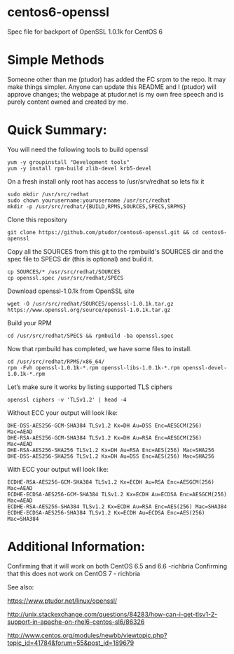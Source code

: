 centos6-openssl
===============

Spec file for backport of OpenSSL 1.0.1k for CentOS 6

Simple Methods
==============

Someone other than me (ptudor) has added the FC srpm to the repo. It may make things simpler. Anyone can update this README and I (ptudor) will approve changes; the webpage at ptudor.net is my own free speech and is purely content owned and created by me. 


Quick Summary:
==============
You will need the following tools to build openssl
````
yum -y groupinstall "Development tools" 
yum -y install rpm-build zlib-devel krb5-devel
````
On a fresh install only root has access to /usr/srv/redhat so lets fix it
````
sudo mkdir /usr/src/redhat
sudo chown yourusername:yourusername /usr/src/redhat
mkdir -p /usr/src/redhat/{BUILD,RPMS,SOURCES,SPECS,SRPMS}
````
Clone this repository
````
git clone https://github.com/ptudor/centos6-openssl.git && cd centos6-openssl
````
Copy all the SOURCES from this git to the rpmbuild's SOURCES dir and the spec file to SPECS dir (this is optional) and build it.
````
cp SOURCES/* /usr/src/redhat/SOURCES
cp openssl.spec /usr/src/redhat/SPECS
````
Download openssl-1.0.1k from OpenSSL site
````
wget -O /usr/src/redhat/SOURCES/openssl-1.0.1k.tar.gz https://www.openssl.org/source/openssl-1.0.1k.tar.gz
````
Build your RPM
````
cd /usr/src/redhat/SPECS && rpmbuild -ba openssl.spec
````
Now that rpmbuild has completed, we have some files to install.
````
cd /usr/src/redhat/RPMS/x86_64/
rpm -Fvh openssl-1.0.1k-*.rpm openssl-libs-1.0.1k-*.rpm openssl-devel-1.0.1k-*.rpm
````
Let’s make sure it works by listing supported TLS ciphers
````
openssl ciphers -v 'TLSv1.2' | head -4
````
Without ECC your output will look like:
````
DHE-DSS-AES256-GCM-SHA384 TLSv1.2 Kx=DH Au=DSS Enc=AESGCM(256) Mac=AEAD
DHE-RSA-AES256-GCM-SHA384 TLSv1.2 Kx=DH Au=RSA Enc=AESGCM(256) Mac=AEAD
DHE-RSA-AES256-SHA256 TLSv1.2 Kx=DH Au=RSA Enc=AES(256) Mac=SHA256
DHE-DSS-AES256-SHA256 TLSv1.2 Kx=DH Au=DSS Enc=AES(256) Mac=SHA256
````
With ECC your output will look like:
````
ECDHE-RSA-AES256-GCM-SHA384 TLSv1.2 Kx=ECDH Au=RSA Enc=AESGCM(256) Mac=AEAD
ECDHE-ECDSA-AES256-GCM-SHA384 TLSv1.2 Kx=ECDH Au=ECDSA Enc=AESGCM(256) Mac=AEAD
ECDHE-RSA-AES256-SHA384 TLSv1.2 Kx=ECDH Au=RSA Enc=AES(256) Mac=SHA384
ECDHE-ECDSA-AES256-SHA384 TLSv1.2 Kx=ECDH Au=ECDSA Enc=AES(256) Mac=SHA384
````

Additional Information:
==============
Confirming that it will work on both CentOS 6.5 and 6.6 -richbria
Confirming that this does not work on CentOS 7 - richbria

See also: 

https://www.ptudor.net/linux/openssl/

http://unix.stackexchange.com/questions/84283/how-can-i-get-tlsv1-2-support-in-apache-on-rhel6-centos-sl6/86326

http://www.centos.org/modules/newbb/viewtopic.php?topic_id=41784&forum=55&post_id=189679
